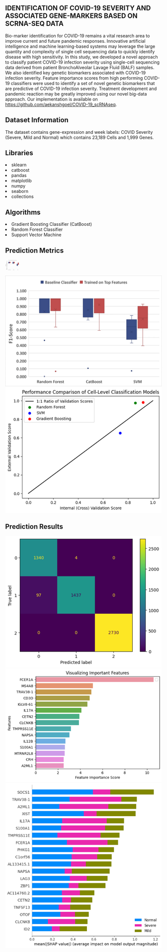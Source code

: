 ## IDENTIFICATION OF COVID-19 SEVERITY AND ASSOCIATED GENE-MARKERS BASED ON SCRNA-SEQ DATA
Bio-marker identification for COVID-19 remains a vital research area to improve current and future pandemic responses. Innovative artificial intelligence and machine learning-based systems may leverage the large quantity and complexity of single cell sequencing data to quickly identify disease with high sensitivity. In this study, we developed a novel approach to classify patient COVID-19 infection severity using single-cell sequencing data derived from patient BronchoAlveolar Lavage Fluid (BALF) samples. We also identified key genetic biomarkers associated with COVID-19 infection severity. Feature importance scores from high performing COVID-19 classifiers were used to identify a set of novel genetic biomarkers that are predictive of COVID-19 infection severity. Treatment development and pandemic reaction may be greatly improved using our novel big-data approach. Our implementation is available on https://github.com/aekanshgoel/COVID-19_scRNAseq.

## Dataset Information

The dataset contains gene-expression and week labels: COVID Severity (Severe, Mild and Normal) which contains 23,189 Cells and 1,999 Genes.

## Libraries

<li>sklearn
<li>catboost
<li>pandas
<li>matplotlib
<li>numpy
<li>seaborn
<li>collections

## Algorithms

<li>Gradient Boosting Classifier (CatBoost)
<li>Random Forest Classifier
<li>Support Vector Machine

## Prediction Metrics
  
<img src="https://github.com/aekanshgoel/COVID-19_scRNAseq/blob/main/boxplot.png" width="48">
  
![alt text](https://github.com/aekanshgoel/COVID-19_scRNAseq/blob/main/boxplot.png)
![alt text](https://github.com/aekanshgoel/COVID-19_scRNAseq/blob/main/cross-validation.png)

## Prediction Results
![alt text](https://github.com/aekanshgoel/COVID-19_scRNAseq/blob/main/confusion-mat.png)
![alt text](https://github.com/aekanshgoel/COVID-19_scRNAseq/blob/main/featureimp.png)
![alt text](https://github.com/aekanshgoel/COVID-19_scRNAseq/blob/main/shap.png)

